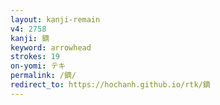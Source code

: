 ```yaml
---
layout: kanji-remain
v4: 2758
kanji: 鏑
keyword: arrowhead
strokes: 19
on-yomi: テキ
permalink: /鏑/
redirect_to: https://hochanh.github.io/rtk/鏑
---
```






